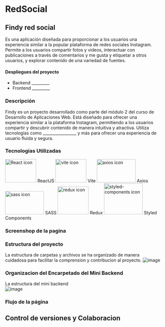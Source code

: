 # RedSocial

## Findy red social
Es una aplicación diseñada para proporcionar a los usuarios una experiencia similar a la popular plataforma de redes sociales Instagram. Permite a los usuarios compartir fotos y videos,   interactuar con publicaciones a través de comentarios y me gusta y etiquetar a otros usuarios, y explorar contenido de una variedad de fuentes.

#### Despliegues del proyecto 
- Backend _________
- Frontend _________

### Descripción
Findy es un proyecto desarrollado como parte del módulo 2 del curso de Desarrollo de Aplicaciones Web. Está diseñado para ofrecer una experiencia similar a la plataforma Instagram, permitiendo a los usuarios compartir y descubrir contenido de manera intuitiva y atractiva. Utiliza tecnologías como _________________ y más para ofrecer una experiencia de usuario fluida y segura.

### Tecnologias Utilizadas
<img src="https://github.com/EmmanuelUs4/RedSocial/assets/120135105/ebd04604-3832-4742-b08c-d5ffaaeea1d9" alt="React icon" width="100" height="75">
ReactJS

<img src="https://github.com/EmmanuelUs4/RedSocial/assets/120135105/8b617fa3-b0b5-40e4-9c47-100f36535496" alt="vite icon" width="100" height="75">
Vite

<img src="https://github.com/EmmanuelUs4/RedSocial/assets/120135105/70dd4713-f460-4c61-97da-89fc9a9090d7" alt="axios icon" width="125" height="75">
Axios

<img src="https://github.com/EmmanuelUs4/RedSocial/assets/120135105/5e59f002-0f7f-425b-b481-4eced8771d59" alt="sass icon" width="125" height="75">
SASS

<img src="https://github.com/EmmanuelUs4/RedSocial/assets/120135105/4e886c21-fda0-4c15-bb1f-d2642d563589" alt="redux icon" width="100" height="90">
Redux

<img src="https://github.com/EmmanuelUs4/RedSocial/assets/120135105/2e721f64-9078-4985-86df-f7f5d6906f1a" alt="styled-components icon" width="125" height="100">
Styled Components

### Screenshop de la pagina 


### Estructura del proyecto

La estructura de carpetas y archivos se ha organizado de manera cuidadosa para facilitar la comprension y contribucion al proyecto.
![image](https://github.com/EmmanuelUs4/RedSocial/assets/117688109/5b4df44c-c19e-4b97-ac07-1834e0b9b2e2)


### Organizacion del Encarpetado del Mini Backend
La estructura del mini backend <br>
![image](https://github.com/EmmanuelUs4/RedSocial/assets/117688109/7186f7fd-073a-4fa2-80b6-8eb335a2c20f)

### Flujo de la página



## Control de versiones y Colaboracion 













